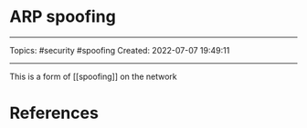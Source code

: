 # ARP  spoofing
---
Topics: #security #spoofing
Created: 2022-07-07 19:49:11

---

This is a form of [[spoofing]] on the network

# References
